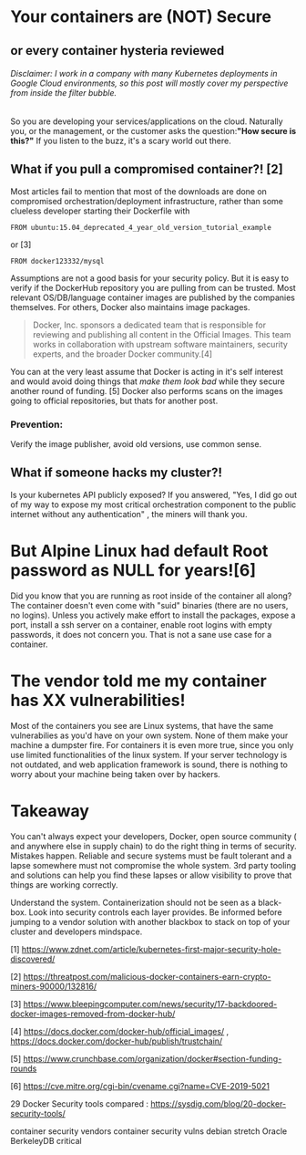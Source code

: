 # Your containers are (NOT) Secure
## or every container hysteria reviewed
###### Disclaimer: I work in a company with many Kubernetes deployments in Google Cloud environments, so this post will mostly cover my perspective from inside the filter bubble.

So you are developing your services/applications on the cloud.
Naturally you, or the management, or the customer asks the question:__"How secure is this?"__
If you listen to the buzz, it's a scary world out there. 
## What if you pull a compromised container?! [2]
Most articles fail to mention that most of the downloads are done on compromised orchestration/deployment infrastructure, rather than some clueless developer starting their Dockerfile with
```
FROM ubuntu:15.04_deprecated_4_year_old_version_tutorial_example
```
or [3]
```
FROM docker123332/mysql
```
Assumptions are not a good basis for your security policy. But it is easy to verify if the DockerHub repository you are pulling from can be trusted. Most relevant OS/DB/language container images are published by the companies themselves. For others, Docker also maintains image packages. 

> Docker, Inc. sponsors a dedicated team that is responsible for reviewing and publishing all content in the Official Images. This team works in collaboration with upstream software maintainers, security experts, and the broader Docker community.[4]

You can at the very least assume that Docker is acting in it's self interest and would avoid doing things that *make them look bad* while they secure another round of funding. [5] Docker also performs scans on the images going to official repositories, but thats for another post.

### Prevention:
Verify the image publisher, avoid old versions, use common sense. 

## What if someone hacks my cluster?!
Is your kubernetes API publicly exposed? 
If you answered, "Yes, I did go out of my way to expose my most critical orchestration component to the public internet without any authentication" , the miners will thank you.

# But Alpine Linux had default Root password as NULL for years![6]
Did you know that you are running as root inside of the container all along? The container doesn't even come with "suid" binaries (there are no users, no logins). Unless you actively make effort to install the packages, expose a port, install a ssh server on a container, enable root logins with empty passwords, it does not concern you. That is not a sane use case for a container. 

# The vendor told me my container has XX vulnerabilities! 
Most of the containers you see are Linux systems, that have the same vulnerabilies as you'd have on your own system. None of them make your machine a dumpster fire. For containers it is even more true, since you only use limited functionalities of the linux system. If your server technology is not outdated, and web application framework is sound, there is nothing to worry about your machine being taken over by hackers.

# Takeaway
You can't always expect your developers, Docker, open source community ( and anywhere else in supply chain) to do the right thing in terms of security. Mistakes happen. Reliable and secure systems must be fault tolerant and a lapse somewhere must not compromise the whole system. 3rd party tooling and solutions can help you find these lapses or allow visibility to prove that things are working correctly.

Understand the system. Containerization should not be seen as a black-box. Look into security controls each layer provides.
Be informed before jumping to a vendor solution with another blackbox to stack on top of your cluster and developers mindspace.


[1] https://www.zdnet.com/article/kubernetes-first-major-security-hole-discovered/

[2] https://threatpost.com/malicious-docker-containers-earn-crypto-miners-90000/132816/

[3] https://www.bleepingcomputer.com/news/security/17-backdoored-docker-images-removed-from-docker-hub/

[4] https://docs.docker.com/docker-hub/official_images/ , https://docs.docker.com/docker-hub/publish/trustchain/

[5] https://www.crunchbase.com/organization/docker#section-funding-rounds

[6] https://cve.mitre.org/cgi-bin/cvename.cgi?name=CVE-2019-5021

29 Docker Security tools compared : https://sysdig.com/blog/20-docker-security-tools/


container security vendors
container security vulns
debian stretch Oracle BerkeleyDB critical
